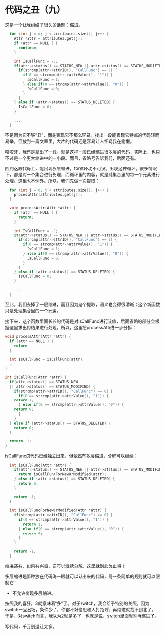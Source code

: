 代码之丑（九）
===

这是一个让我纠结了很久的话题：缩进。
```c++
  for (int j = 0; j < attributes.size(); j++) {
    Attr *attr = attributes.get(j);
    if (attr == NULL ) {
      continue;
    }

    int IsCallFunc = -1;
    if(attr->status() == STATUS_NEW || attr->status() == STATUS_MODIFIED) {
      if(strcmp(attr->attrID(), "CallFunc") == 0) {
        if(0 == strcmp(attr->attrValue(), "1")) {
          IsCallFunc = 1;
        } else if(0 == strcmp(attr->attrValue(), "0")) {
          IsCallFunc = 0;
        }
      }
    } else if (attr->status() == STATUS_DELETED) {
      IsCallFunc = 0;
    }

    ...
  }
```

不是因为它不够“丑”，而是表现它不那么容易。找出一段能表现它特点的代码轻而易举，但放到一篇文章里，大片的代码还是容易让人怀疑我在偷懒。

咬咬牙，我还是拿出了一段。就是这样一段已经缩进很多层的代码，实际上，也只不过是一个更大缩进中的一小段。而且，省略号告诉我们，后面还有。

回到这段代码上，能出现多层缩进，for循环功不可没。出现这种循环，很多情况下，都是对一个集合进行处理，而循环里的内容，就是对集合里的每一个元素进行处理。这里也不例外。所以，我们先做一次提取：
```c++
  for (int j = 0; j < attributes.size(); j++) {
    processAttr(attributes.get(j));
  }

  void processAttr(Attr *attr) {
    if (attr == NULL ) {
      return;
    }

    int IsCallFunc = -1;
    if(attr->status() == STATUS_NEW || attr->status() == STATUS_MODIFIED) {
      if(strcmp(attr->attrID(), "CallFunc") == 0) {
        if(0 == strcmp(attr->attrValue(), "1")) {
          IsCallFunc = 1;
        } else if(0 == strcmp(attr->attrValue(), "0")) {
          IsCallFunc = 0;
        }
      }
    } else if (attr->status() == STATUS_DELETED) {
      IsCallFunc = 0;
    }

    ...
  }
```

至此，我们去掉了一层缩进，而且因为这个提取，语义也变得很清晰：这个新函数只是处理集合里的一个元素。

接下来，这个函数里面长长的代码是对IsCallFunc进行设值，后面省略的部分会根据这里求出的结果进行处理。所以，这里把processAttr进一步分拆：
```c++
void processAttr(Attr *attr) {
  if (attr == NULL ) {
    return;
  }

  int IsCallFunc = isCallFunc(attr);
  …
}

int isCallFunc(Attr *attr) {
  if(attr->status() == STATUS_NEW 
  || attr->status() == STATUS_MODIFIED) {
    if(strcmp(attr->attrID(), "CallFunc") == 0) {
      if(0 == strcmp(attr->attrValue(), "1")) {
    return 1;
      } else if(0 == strcmp(attr->attrValue(), "0")) {
    return 0;
      }
    }
  } else if (attr->status() == STATUS_DELETED) {
    return 0;
  }

  return -1;
}
```

isCallFunc的代码已经独立出来，但依然有多层缩进，分解可以继续：
```c++
  int isCallFunc(Attr *attr) {
    if(attr->status() == STATUS_NEW || attr->status() == STATUS_MODIFIED) {
      return isCallFuncForNewOrModified(attr);
    } else if (attr->status() == STATUS_DELETED) {
      return 0;
    }

    return -1;
  }

  int isCallFuncForNewOrModified(Attr *attr) {
    if(strcmp(attr->attrID(), "CallFunc") == 0) {
      if(0 == strcmp(attr->attrValue(), "1")) {
        return 1;
      } else if(0 == strcmp(attr->attrValue(), "0")) {
        return 0;
      }
    }

    return -1;
  }
```

缩进还有，如果有兴趣，还可以继续分解。这里就到此为止吧！

多层缩进是那种放在代码海一眼就可以认出来的代码，用一条简单的规则就可以限制它：
* 不允许出现多层缩进。

按照我的喜好，3就意味着“多”了。对于switch，我会给予特别的关照，因为switch一旦出场，条件少了，你都不好意思和人打招呼，再缩进就找不到北了。于是，对switch而言，我以为2就是多了，也就是说，switch里面就别再缩进了。

写代码，千万别退让太多。